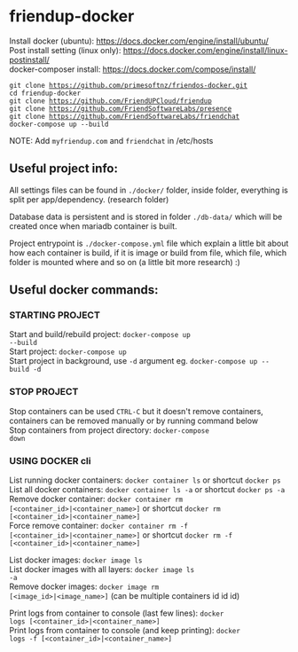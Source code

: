 # friendup-docker

Install docker (ubuntu): https://docs.docker.com/engine/install/ubuntu/             
Post install setting (linux only): https://docs.docker.com/engine/install/linux-postinstall/                
docker-composer install: https://docs.docker.com/compose/install/               
                 
<code>git clone https://github.com/primesoftnz/friendos-docker.git</code>           
<code>cd friendup-docker</code>        
<code>git clone https://github.com/FriendUPCloud/friendup</code>          
<code>git clone https://github.com/FriendSoftwareLabs/presence</code>         
<code>git clone https://github.com/FriendSoftwareLabs/friendchat</code>           
<code>docker-compose up --build</code>      

NOTE: Add <code>myfriendup.com</code> and <code>friendchat</code> in /etc/hosts            
     
## Useful project info:
All settings files can be found in <code>./docker/</code> folder, inside folder, everything is split per app/dependency. (research folder)         
                     
Database data is persistent and is stored in folder <code>./db-data/</code> which will be created once when mariadb container is built.        
                           
Project entrypoint is <code>./docker-compose.yml</code> file which explain a little bit about how each container is build, if it is image or build from file, which file, which folder is mounted where and so on (a little bit more research) :)        
        
## Useful docker commands:     
### STARTING PROJECT      
Start and build/rebuild project: <code>docker-compose up --build</code>       
Start project: <code>docker-compose up</code>      
Start project in background, use <code>-d</code> argument eg. <code>docker-compose up --build -d</code>        
               
### STOP PROJECT       
Stop containers can be used <code>CTRL-C</code> but it doesn't remove containers, containers can be removed manually or by running command below       
Stop containers from project directory: <code>docker-compose down</code>        
        
### USING DOCKER cli    
List running docker containers: <code>docker container ls</code> or shortcut <code>docker ps</code>    
List all docker containers: <code>docker container ls -a</code> or shortcut <code>docker ps -a</code>              
Remove docker container: <code>docker container rm [<container_id>|<container_name>]</code> or shortcut <code>docker rm [<container_id>|<container_name>]</code>       
Force remove container: <code>docker container rm -f [<container_id>|<container_name>]</code> or shortcut <code>docker rm -f [<container_id>|<container_name>]</code>                     
                   
List docker images: <code>docker image ls</code>            
List docker images with all layers: <code>docker image ls -a</code>      
Remove docker images: <code>docker image rm [<image_id>|<image_name>]</code> (can be multiple containers id id id)       
              
Print logs from container to console (last few lines): <code>docker logs [<container_id>|<container_name>]</code>       
Print logs from container to console (and keep printing): <code>docker logs -f [<container_id>|<container_name>]</code>              
